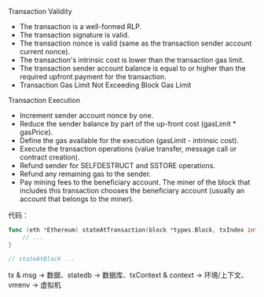 Transaction Validity

* The transaction is a well-formed RLP.
* The transaction signature is valid.
* The transaction nonce is valid \(same as the transaction sender account current nonce\).
* The transaction's intrinsic cost is lower than the transaction gas limit.
* The transaction sender account balance is equal to or higher than the required upfront payment for the transaction.
* Transaction Gas Limit Not Exceeding Block Gas Limit

Transaction Execution

* Increment sender account nonce by one.
* Reduce the sender balance by part of the up-front cost \(gasLimit \* gasPrice\).
* Define the gas available for the execution \(gasLimit - intrinsic cost\).
* Execute the transaction operations \(value transfer, message call or contract creation\).
* Refund sender for SELFDESTRUCT and SSTORE operations.
* Refund any remaining gas to the sender.
* Pay mining fees to the beneficiary account. The miner of the block that includes this transaction chooses the beneficiary account \(usually an account that belongs to the miner\).

代码：

```go
func (eth *Ethereum) stateAtTransaction(block *types.Block, txIndex int, reexec uint64) (core.Message, vm.BlockContext, *state.StateDB, error) {
    // ...
}

// stateAtBlock ...
```

tx & msg -&gt; 数据、statedb -&gt; 数据库、txContext & context -&gt; 环境/上下文、vmenv -&gt; 虚拟机

